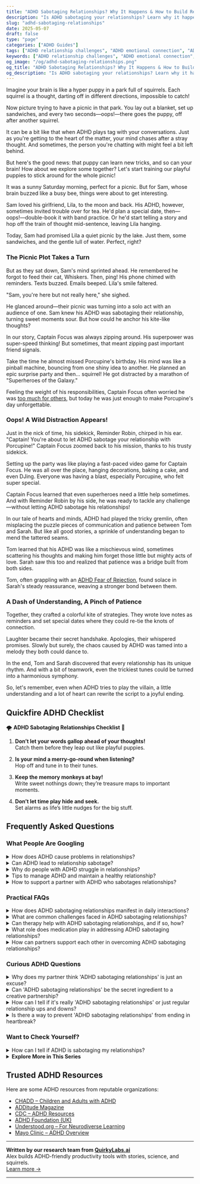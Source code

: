 ```yaml
---
title: "ADHD Sabotaging Relationships? Why It Happens & How to Build Real Connection"
description: "Is ADHD sabotaging your relationships? Learn why it happens and discover heartfelt strategies to nurture love, improve communication, and feel truly connected."
slug: "adhd-sabotaging-relationships"
date: 2025-05-07
draft: false
type: "page"
categories: ["ADHD Guides"]
tags: ["ADHD relationship challenges", "ADHD emotional connection", "ADHD communication tips", "ADHD dating strategies", "managing ADHD in love", "improving ADHD relationships", "understanding ADHD partners"]
keywords: ["ADHD relationship challenges", "ADHD emotional connection", "ADHD communication tips", "ADHD dating strategies", "managing ADHD in love", "improving ADHD relationships", "understanding ADHD partners"]
og_image: "/og/adhd-sabotaging-relationships.png"
og_title: "ADHD Sabotaging Relationships? Why It Happens & How to Build Real Connection"
og_description: "Is ADHD sabotaging your relationships? Learn why it happens and discover heartfelt strategies to nurture love, improve communication, and feel truly connected."
---
```


Imagine your brain is like a hyper puppy in a park full of squirrels. Each squirrel is a thought, darting off in different directions, impossible to catch!

Now picture trying to have a picnic in that park. You lay out a blanket, set up sandwiches, and every two seconds—oops!—there goes the puppy, off after another squirrel.

It can be a bit like that when ADHD plays tag with your conversations. Just as you're getting to the heart of the matter, your mind chases after a stray thought. And sometimes, the person you're chatting with might feel a bit left behind.

But here's the good news: that puppy can learn new tricks, and so can your brain! How about we explore some together? Let's start training our playful puppies to stick around for the whole picnic!

It was a sunny Saturday morning, perfect for a picnic. But for Sam, whose brain buzzed like a busy bee, things were about to get interesting.

Sam loved his girlfriend, Lila, to the moon and back. His ADHD, however, sometimes invited trouble over for tea. He'd plan a special date, then—oops!—double-book it with band practice. Or he'd start telling a story and hop off the train of thought mid-sentence, leaving Lila hanging.

Today, Sam had promised Lila a quiet picnic by the lake. Just them, some sandwiches, and the gentle lull of water. Perfect, right?

### The Picnic Plot Takes a Turn

But as they sat down, Sam's mind sprinted ahead. He remembered he forgot to feed their cat, Whiskers. Then, ping! His phone chimed with reminders. Texts buzzed. Emails beeped. Lila's smile faltered.

"Sam, you're here but not really here," she sighed.

He glanced around—their picnic was turning into a solo act with an audience of one. Sam knew his ADHD was sabotaging their relationship, turning sweet moments sour. But how could he anchor his kite-like thoughts?

In our story, Captain Focus was always zipping around. His superpower was super-speed thinking! But sometimes, that meant zipping past important friend signals.

Take the time he almost missed Porcupine's birthday. His mind was like a pinball machine, bouncing from one shiny idea to another. He planned an epic surprise party and then... squirrel! He got distracted by a marathon of "Superheroes of the Galaxy."

Feeling the weight of his responsibilities, Captain Focus often worried he was [too much for others](/pages/adhd-too-much-for-others), but today he was just enough to make Porcupine's day unforgettable.

### Oops! A Wild Distraction Appears!

Just in the nick of time, his sidekick, Reminder Robin, chirped in his ear. "Captain! You're about to let ADHD sabotage your relationship with Porcupine!" Captain Focus zoomed back to his mission, thanks to his trusty sidekick.

Setting up the party was like playing a fast-paced video game for Captain Focus. He was all over the place, hanging decorations, baking a cake, and even DJing. Everyone was having a blast, especially Porcupine, who felt super special.

Captain Focus learned that even superheroes need a little help sometimes. And with Reminder Robin by his side, he was ready to tackle any challenge—without letting ADHD sabotage his relationships!

In our tale of hearts and minds, ADHD had played the tricky gremlin, often misplacing the puzzle pieces of communication and patience between Tom and Sarah. But like all good stories, a sprinkle of understanding began to mend the tattered seams.

Tom learned that his ADHD was like a mischievous wind, sometimes scattering his thoughts and making him forget those little but mighty acts of love. Sarah saw this too and realized that patience was a bridge built from both sides.

Tom, often grappling with an [ADHD Fear of Rejection](/pages/adhd-fear-of-rejection/), found solace in Sarah's steady reassurance, weaving a stronger bond between them.

### A Dash of Understanding, A Pinch of Patience

Together, they crafted a colorful kite of strategies. They wrote love notes as reminders and set special dates where they could re-tie the knots of connection. 

Laughter became their secret handshake. Apologies, their whispered promises. Slowly but surely, the chaos caused by ADHD was tamed into a melody they both could dance to.

In the end, Tom and Sarah discovered that every relationship has its unique rhythm. And with a bit of teamwork, even the trickiest tunes could be turned into a harmonious symphony.

So, let's remember, even when ADHD tries to play the villain, a little understanding and a lot of heart can rewrite the script to a joyful ending.

## Quickfire ADHD Checklist

🌪️ **ADHD Sabotaging Relationships Checklist** 🌈

1. **Don’t let your words gallop ahead of your thoughts!**  
   Catch them before they leap out like playful puppies.

2. **Is your mind a merry-go-round when listening?**  
   Hop off and tune in to their tunes.

3. **Keep the memory monkeys at bay!**  
   Write sweet nothings down; they’re treasure maps to important moments.

4. **Don’t let time play hide and seek.**  
   Set alarms as life’s little nudges for the big stuff.

## Frequently Asked Questions



### What People Are Googling

<details><summary>How does ADHD cause problems in relationships?</summary><p>ADHD can sometimes bring challenges into relationships, much like an unexpected guest who doesn't always know the house rules. The symptoms such as distractibility, forgetfulness, and impulsivity might make it tough for someone with ADHD to stay on track in conversations or fulfill promises, which can be puzzling or frustrating for their partners. Moreover, varying levels of emotional sensitivity seen in ADHD might lead to misunderstandings or intense reactions during emotionally charged situations. But remember, with open communication, patience, and perhaps a sprinkle of humor, many couples find ways to navigate these waters smoothly, strengthening their bond along the journey.</p></details>
<details><summary>Can ADHD lead to relationship sabotage?</summary><p>Absolutely, ADHD can sometimes lead to challenges in relationships, but recognizing this is a great first step towards managing it well. ADHD might affect communication, attention to detail, and emotional regulation, which are all important in maintaining healthy relationships. It’s important to communicate openly about how ADHD can impact your interactions. With understanding and teamwork, you can create strategies that help strengthen your relationships, turning potential obstacles into opportunities for growth and deeper connection.</p></details>
<details><summary>Why do people with ADHD struggle in relationships?</summary><p>Navigating relationships can be a bit more challenging for folks with ADHD, and that’s completely okay! ADHD can affect communication and attention, which are key ingredients in any relationship. For instance, you might find it tough to stay focused during long conversations or remember certain important dates or commitments. It’s important to remember that understanding and open communication can really help bridge these gaps. By sharing your experiences and strategies with your loved ones, you can build stronger, more empathetic connections together.</p></details>
<details><summary>Tips to manage ADHD and maintain a healthy relationship?</summary><p>Absolutely, managing ADHD while nurturing a healthy relationship is all about communication and teamwork. It’s really helpful to establish regular check-ins with your partner where you can openly discuss each other's needs and how ADHD may be affecting both of you. Setting clear, manageable expectations together can also prevent misunderstandings and build a supportive environment. Remember, it’s all about growing together and using each other’s strengths to support the relationship.</p></details>
<details><summary>How to support a partner with ADHD who sabotages relationships?</summary><p>Supporting a partner with ADHD who may unintentionally sabotage relationships can be approached with empathy and open communication. First, gently discuss patterns you've noticed without assigning blame, focusing on specific behaviors instead of character traits. Establishing a routine for checking in on each other's feelings can be really helpful, creating a safe space for both of you to express yourselves and address misunderstandings before they escalate. Finally, consider seeking guidance from a therapist or coach who specializes in ADHD, which can provide both of you with strategies to navigate challenges together.</p></details>



### Practical FAQs

<details><summary>How does ADHD sabotaging relationships manifest in daily interactions?</summary><p>ADHD can sometimes make daily interactions in relationships a bit tricky. You might notice that forgetfulness or missed details lead to misunderstandings or frustration. Also, impulsivity might mean saying things without thinking them through fully, which can unintentionally hurt a partner's feelings. Remember, recognizing these patterns is a great first step towards nurturing understanding and patience between you and your loved ones.</p></details>
<details><summary>What are common challenges faced in ADHD sabotaging relationships?</summary><p>Navigating relationships with ADHD can indeed present some unique challenges, but you're not alone in experiencing them. Common issues might include forgetfulness, which can make a partner feel unimportant if dates or promises are missed, or impulsivity, which might lead to unintended hurtful remarks. Additionally, difficulty in managing emotions can sometimes result in intense reactions to everyday stresses, potentially overwhelming both partners. Remember, understanding these patterns is a great first step towards addressing them, and open communication with your partner about ADHD can really help in fostering understanding and patience.</p></details>
<details><summary>Can therapy help with ADHD sabotaging relationships, and if so, how?</summary><p>Absolutely, therapy can be a wonderful resource for managing ADHD and its effects on relationships. A therapist can help you explore the ways ADHD may influence your interactions and teach you strategies to improve communication, manage impulsivity, and strengthen emotional awareness. This can lead to deeper understanding and healthier dynamics with your loved ones. Remember, seeking help is a positive step towards nurturing and preserving the relationships that matter most to you.</p></details>
<details><summary>What role does medication play in addressing ADHD sabotaging relationships?</summary><p>Medication can be a significant tool in managing ADHD symptoms that might be affecting your relationships. By helping to reduce symptoms like distractibility, impulsivity, and hyperactivity, medication can make it easier for you to engage fully and thoughtfully with your loved ones. This can lead to more meaningful conversations and fewer misunderstandings, fostering a stronger, more connected relationship. Remember, while medication is helpful, combining it with strategies like communication skills and therapy can be even more effective in nurturing and repairing relationships.</p></details>
<details><summary>How can partners support each other in overcoming ADHD sabotaging relationships?</summary><p>Absolutely, having a supportive partner can make all the difference when managing ADHD! One of the best ways partners can help is by cultivating a deep understanding of how ADHD manifests in their loved one. Communication is key—regular, open conversations about each other’s needs and feelings can prevent misunderstandings and build a stronger bond. Also, setting up a structured routine together can help manage daily tasks more efficiently, reducing stress for both partners. Remember, it's all about teamwork and growing together through understanding and patience.</p></details>



### Curious ADHD Questions

<details><summary>Why does my partner think 'ADHD sabotaging relationships' is just an excuse?</summary><p>It's not uncommon for people to see ADHD-related behaviors as just excuses, especially if they're not very familiar with ADHD themselves. It might help to share some gentle insights with your partner about how ADHD can affect attention, memory, and emotional regulation, which can unintentionally impact relationships. Together, you might explore resources or even attend a couple's session with someone who specializes in ADHD. This can be a cozy way to learn more about each other and strengthen your bond, turning misunderstandings into opportunities for growth and closeness.</p></details>
<details><summary>Can 'ADHD sabotaging relationships' be the secret ingredient to a creative partnership?</summary><p>Absolutely, the unique dynamics of ADHD can actually add a spark of creativity and spontaneity to relationships, especially partnerships that thrive on innovative thinking and energy! ADHD can bring out-of-the-box ideas and a vibrant, dynamic approach to solving problems and creating together. It's important, though, to maintain open communication and mutual understanding to harness these qualities effectively. When both partners appreciate and adapt to each other's styles, ADHD can indeed be a secret ingredient that enriches a creative partnership.</p></details>
<details><summary>How can I tell if it's really 'ADHD sabotaging relationships' or just regular relationship ups and downs?</summary><p>That's a really thoughtful question! It can sometimes be tricky to untangle the effects of ADHD from the normal ebb and flow of relationships. One hint might be to look at patterns: if you notice recurring issues like forgotten commitments, difficulty listening, or impulsive reactions that seem to create more ups and downs than usual, it might be ADHD playing a role. It’s always a good idea to communicate openly with your partner about these patterns and consider seeking guidance from a professional who understands ADHD and relationships to gain deeper insights and strategies.</p></details>
<details><summary>Is there a way to prevent 'ADHD sabotaging relationships' from ending in heartbreak?</summary><p>Absolutely, there are gentle and effective ways to prevent ADHD from undermining your relationships! First, open communication is key—sharing with your partner how ADHD affects you can help them understand your unique needs and behaviors. Together, you can create strategies that play to both of your strengths. Additionally, consider seeking guidance from a therapist or coach who specializes in ADHD, as they can offer tools and insights that improve understanding and teamwork between you and your loved ones. Remember, every step towards understanding is a step towards a stronger, more resilient relationship.</p></details>



### Want to Check Yourself?

<details><summary>How can I tell if ADHD is sabotaging my relationships?</summary><p>It's great that you're exploring how ADHD might be influencing your relationships—it shows a lot of self-awareness! One sign might be finding yourself frequently misunderstanding or forgetting important details about what your loved ones say, which can lead to frustration on both sides. Also, impulsivity, a common ADHD trait, might cause you to interrupt or make decisions without fully considering others' feelings or the consequences. If you notice these patterns, it could be helpful to chat about these experiences with your loved ones or a professional who can offer strategies to navigate these challenges. It's all about learning and growing together!</p></details>

<script type="application/ld+json">
{
  "@context": "https://schema.org",
  "@type": "FAQPage",
  "mainEntity": [
    {
      "@type": "Question",
      "name": "How does ADHD cause problems in relationships?",
      "acceptedAnswer": {
        "@type": "Answer",
        "text": "ADHD can sometimes bring challenges into relationships, much like an unexpected guest who doesn't always know the house rules. The symptoms such as distractibility, forgetfulness, and impulsivity might make it tough for someone with ADHD to stay on track in conversations or fulfill promises, which can be puzzling or frustrating for their partners. Moreover, varying levels of emotional sensitivity seen in ADHD might lead to misunderstandings or intense reactions during emotionally charged situations. But remember, with open communication, patience, and perhaps a sprinkle of humor, many couples find ways to navigate these waters smoothly, strengthening their bond along the journey."
      }
    },
    {
      "@type": "Question",
      "name": "Can ADHD lead to relationship sabotage?",
      "acceptedAnswer": {
        "@type": "Answer",
        "text": "Absolutely, ADHD can sometimes lead to challenges in relationships, but recognizing this is a great first step towards managing it well. ADHD might affect communication, attention to detail, and emotional regulation, which are all important in maintaining healthy relationships. It\u2019s important to communicate openly about how ADHD can impact your interactions. With understanding and teamwork, you can create strategies that help strengthen your relationships, turning potential obstacles into opportunities for growth and deeper connection."
      }
    },
    {
      "@type": "Question",
      "name": "Why do people with ADHD struggle in relationships?",
      "acceptedAnswer": {
        "@type": "Answer",
        "text": "Navigating relationships can be a bit more challenging for folks with ADHD, and that\u2019s completely okay! ADHD can affect communication and attention, which are key ingredients in any relationship. For instance, you might find it tough to stay focused during long conversations or remember certain important dates or commitments. It\u2019s important to remember that understanding and open communication can really help bridge these gaps. By sharing your experiences and strategies with your loved ones, you can build stronger, more empathetic connections together."
      }
    },
    {
      "@type": "Question",
      "name": "Tips to manage ADHD and maintain a healthy relationship?",
      "acceptedAnswer": {
        "@type": "Answer",
        "text": "Absolutely, managing ADHD while nurturing a healthy relationship is all about communication and teamwork. It\u2019s really helpful to establish regular check-ins with your partner where you can openly discuss each other's needs and how ADHD may be affecting both of you. Setting clear, manageable expectations together can also prevent misunderstandings and build a supportive environment. Remember, it\u2019s all about growing together and using each other\u2019s strengths to support the relationship."
      }
    },
    {
      "@type": "Question",
      "name": "How to support a partner with ADHD who sabotages relationships?",
      "acceptedAnswer": {
        "@type": "Answer",
        "text": "Supporting a partner with ADHD who may unintentionally sabotage relationships can be approached with empathy and open communication. First, gently discuss patterns you've noticed without assigning blame, focusing on specific behaviors instead of character traits. Establishing a routine for checking in on each other's feelings can be really helpful, creating a safe space for both of you to express yourselves and address misunderstandings before they escalate. Finally, consider seeking guidance from a therapist or coach who specializes in ADHD, which can provide both of you with strategies to navigate challenges together."
      }
    }
  ]
}
</script>
<script type="application/ld+json">
{
  "@context": "https://schema.org",
  "@type": "Article",
  "author": {
    "@type": "Person",
    "name": "QuirkyLabs",
    "url": "https://quirkylabs.ai/about"
  },
  "headline": "\"Unlock Love: Stop ADHD Sabotaging Relationships Now!\"",
  "mainEntityOfPage": "https://blog.quirkylabs.ai/pages/adhd-sabotaging-relationships/",
  "datePublished": "2025-05-07"
}
</script>
<script type="application/ld+json">
{
  "@context": "https://schema.org",
  "@type": "BreadcrumbList",
  "itemListElement": [
    {
      "@type": "ListItem",
      "position": 1,
      "name": "Home",
      "item": "https://quirkylabs.ai/"
    },
    {
      "@type": "ListItem",
      "position": 2,
      "name": "Blog",
      "item": "https://blog.quirkylabs.ai/"
    },
    {
      "@type": "ListItem",
      "position": 3,
      "name": "\"Unlock Love: Stop ADHD Sabotaging Relationships Now!\"",
      "item": "https://blog.quirkylabs.ai/pages/adhd-sabotaging-relationships/"
    }
  ]
}
</script>

<details>
<summary><strong>Explore More in This Series</strong></summary>

- [Adhd Want Love But Hide](/pages/adhd-want-love-but-hide/)
- [Adhd Fear Intimacy](/pages/adhd-fear-intimacy/)
- [Adhd Fear Of Connection](/pages/adhd-fear-of-connection/)
- [Adhd I Scare People Away](/pages/adhd-i-scare-people-away/)
- [Adhd Do I Deserve Love](/pages/adhd-do-i-deserve-love/)
- [Adhd Relationships Hard](/pages/adhd-relationships-hard/)
- [Adhd Fear Being Unlovable](/pages/adhd-fear-being-unlovable/)
- [Adhd Over Apologizing](/pages/adhd-over-apologizing/)
</details>



## Trusted ADHD Resources

Here are some ADHD resources from reputable organizations:

- [CHADD – Children and Adults with ADHD](https://chadd.org)
- [ADDitude Magazine](https://www.additudemag.com)
- [CDC – ADHD Resources](https://www.cdc.gov/ncbddd/adhd)
- [ADHD Foundation (UK)](https://www.adhdfoundation.org.uk)
- [Understood.org – For Neurodiverse Learning](https://www.understood.org)
- [Mayo Clinic – ADHD Overview](https://www.mayoclinic.org/diseases-conditions/adhd)


---

**Written by our research team from [QuirkyLabs.ai](https://quirkylabs.ai)**  
Alex builds ADHD-friendly productivity tools with stories, science, and squirrels.  
[Learn more →](https://quirkylabs.ai)

---